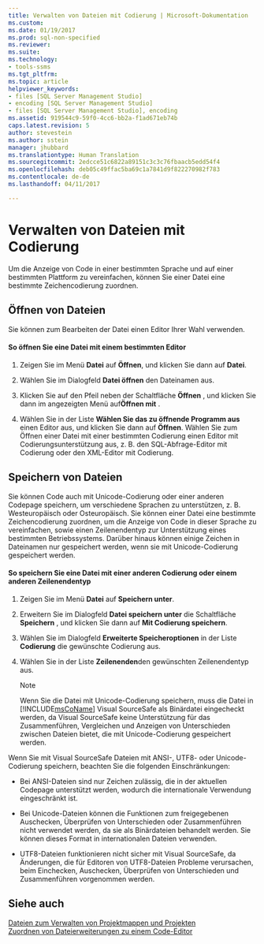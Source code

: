 ```yaml
---
title: Verwalten von Dateien mit Codierung | Microsoft-Dokumentation
ms.custom: 
ms.date: 01/19/2017
ms.prod: sql-non-specified
ms.reviewer: 
ms.suite: 
ms.technology:
- tools-ssms
ms.tgt_pltfrm: 
ms.topic: article
helpviewer_keywords:
- files [SQL Server Management Studio]
- encoding [SQL Server Management Studio]
- files [SQL Server Management Studio], encoding
ms.assetid: 919544c9-59f0-4cc6-bb2a-f1ad671eb74b
caps.latest.revision: 5
author: stevestein
ms.author: sstein
manager: jhubbard
ms.translationtype: Human Translation
ms.sourcegitcommit: 2edcce51c6822a89151c3c3c76fbaacb5edd54f4
ms.openlocfilehash: deb05c49ffac5ba69c1a7841d9f822270982f783
ms.contentlocale: de-de
ms.lasthandoff: 04/11/2017

---
```

# <a name="manage-files-with-encoding"></a>Verwalten von Dateien mit Codierung
Um die Anzeige von Code in einer bestimmten Sprache und auf einer bestimmten Plattform zu vereinfachen, können Sie einer Datei eine bestimmte Zeichencodierung zuordnen.  
  
## <a name="opening-files"></a>Öffnen von Dateien  
Sie können zum Bearbeiten der Datei einen Editor Ihrer Wahl verwenden.  
  
#### <a name="to-open-a-file-with-a-specific-editor"></a>So öffnen Sie eine Datei mit einem bestimmten Editor  
  
1.  Zeigen Sie im Menü **Datei** auf **Öffnen**, und klicken Sie dann auf **Datei**.  
  
2.  Wählen Sie im Dialogfeld **Datei öffnen** den Dateinamen aus.  
  
3.  Klicken Sie auf den Pfeil neben der Schaltfläche **Öffnen** , und klicken Sie dann im angezeigten Menü auf**Öffnen mit** .  
  
4.  Wählen Sie in der Liste **Wählen Sie das zu öffnende Programm aus** einen Editor aus, und klicken Sie dann auf **Öffnen**. Wählen Sie zum Öffnen einer Datei mit einer bestimmten Codierung einen Editor mit Codierungsunterstützung aus, z. B. den SQL-Abfrage-Editor mit Codierung oder den XML-Editor mit Codierung.  
  
## <a name="saving-files"></a>Speichern von Dateien  
Sie können Code auch mit Unicode-Codierung oder einer anderen Codepage speichern, um verschiedene Sprachen zu unterstützen, z. B. Westeuropäisch oder Osteuropäisch. Sie können einer Datei eine bestimmte Zeichencodierung zuordnen, um die Anzeige von Code in dieser Sprache zu vereinfachen, sowie einen Zeilenendentyp zur Unterstützung eines bestimmten Betriebssystems. Darüber hinaus können einige Zeichen in Dateinamen nur gespeichert werden, wenn sie mit Unicode-Codierung gespeichert werden.  
  
#### <a name="to-save-a-file-with-a-different-encoding-or-line-ending-type"></a>So speichern Sie eine Datei mit einer anderen Codierung oder einem anderen Zeilenendentyp  
  
1.  Zeigen Sie im Menü **Datei** auf **Speichern <filename> unter**.  
  
2.  Erweitern Sie im Dialogfeld **Datei speichern unter** die Schaltfläche **Speichern** , und klicken Sie dann auf **Mit Codierung speichern**.  
  
3.  Wählen Sie im Dialogfeld **Erweiterte Speicheroptionen** in der Liste **Codierung** die gewünschte Codierung aus.  
  
4.  Wählen Sie in der Liste **Zeilenenden**den gewünschten Zeilenendentyp aus.  
  
    > [!NOTE]  
    > Wenn Sie die Datei mit Unicode-Codierung speichern, muss die Datei in [!INCLUDE[msCoName](../../includes/msconame_md.md)] Visual SourceSafe als Binärdatei eingecheckt werden, da Visual SourceSafe keine Unterstützung für das Zusammenführen, Vergleichen und Anzeigen von Unterschieden zwischen Dateien bietet, die mit Unicode-Codierung gespeichert werden.  
  
Wenn Sie mit Visual SourceSafe Dateien mit ANSI-, UTF8- oder Unicode-Codierung speichern, beachten Sie die folgenden Einschränkungen:  
  
-   Bei ANSI-Dateien sind nur Zeichen zulässig, die in der aktuellen Codepage unterstützt werden, wodurch die internationale Verwendung eingeschränkt ist.  
  
-   Bei Unicode-Dateien können die Funktionen zum freigegebenen Auschecken, Überprüfen von Unterschieden oder Zusammenführen nicht verwendet werden, da sie als Binärdateien behandelt werden. Sie können dieses Format in internationalen Dateien verwenden.  
  
-   UTF8-Dateien funktionieren nicht sicher mit Visual SourceSafe, da Änderungen, die für Editoren von UTF8-Dateien Probleme verursachen, beim Einchecken, Auschecken, Überprüfen von Unterschieden und Zusammenführen vorgenommen werden.  
  
## <a name="see-also"></a>Siehe auch  
[Dateien zum Verwalten von Projektmappen und Projekten](../../ssms/solution/files-that-manage-solutions-and-projects.md)  
[Zuordnen von Dateierweiterungen zu einem Code-Editor](http://msdn.microsoft.com/en-us/193630f4-93de-4950-8f36-68702531f925)  
  

